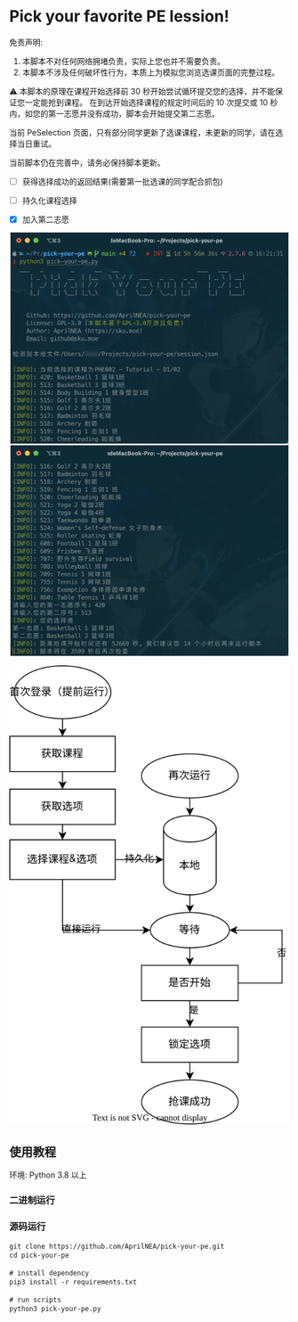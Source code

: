 # Pick your favorite PE lession!

免责声明:

1. 本脚本不对任何网络拥堵负责，实际上您也并不需要负责。
2. 本脚本不涉及任何破坏性行为，本质上为模拟您浏览选课页面的完整过程。

⚠️ 本脚本的原理在课程开始选择前 30 秒开始尝试循环提交您的选择，并不能保证您一定能抢到课程。
在到达开始选择课程的规定时间后的 10 次提交或 10 秒内，如您的第一志愿并没有成功，脚本会开始提交第二志愿。

当前 PeSelection 页面，只有部分同学更新了选课课程，未更新的同学，请在选择当日重试。

当前脚本仍在完善中，请务必保持脚本更新。

- [ ] 获得选择成功的返回结果(需要第一批选课的同学配合抓包)
- [ ] 持久化课程选择
- [x] 加入第二志愿


<center class="half">
<img src="./docs/demo.png" width="500"/><img src="./docs/demo2.png" width="500"/>

</center>


![流程图](./docs/pick-your-pe.drawio.svg)

## 使用教程

环境: Python 3.8 以上

### 二进制运行

### 源码运行

```shell
git clone https://github.com/AprilNEA/pick-your-pe.git
cd pick-your-pe

# install dependency
pip3 install -r requirements.txt

# run scripts
python3 pick-your-pe.py
```
